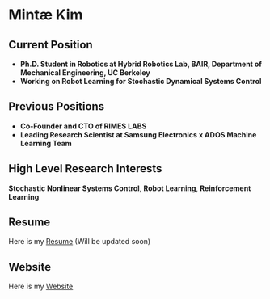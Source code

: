 # Mintæ Kim

## Current Position
- **Ph.D. Student in Robotics at Hybrid Robotics Lab, BAIR, Department of Mechanical Engineering, UC Berkeley**
- **Working on Robot Learning for Stochastic Dynamical Systems Control**

## Previous Positions
- **Co-Founder and CTO of RIMES LABS**  
- **Leading Research Scientist at Samsung Electronics x ADOS Machine Learning Team**

## High Level Research Interests
**Stochastic Nonlinear Systems Control**, **Robot Learning**, **Reinforcement Learning**

## Resume
Here is my [Resume](./Resume_Mintæ_Kim.pdf) (Will be updated soon)

## Website
Here is my [Website](https://sites.google.com/view/mintae-kim)
